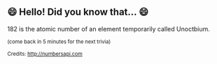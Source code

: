 ## 😄 Hello! Did you know that... 😄
182 is the atomic number of an element temporarily called Unoctbium.

<sup>(come back in 5 minutes for the next trivia)</sup>


<sup>Credits: http://numbersapi.com</sup>

